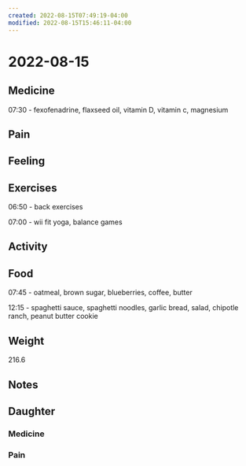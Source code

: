```yaml
---
created: 2022-08-15T07:49:19-04:00
modified: 2022-08-15T15:46:11-04:00
---
```


# 2022-08-15

## Medicine

07:30 - fexofenadrine, flaxseed oil, vitamin D, vitamin c, magnesium 

## Pain


## Feeling


## Exercises

06:50 - back exercises

07:00 - wii fit yoga, balance games


## Activity


## Food

07:45 - oatmeal, brown sugar, blueberries, coffee, butter 

12:15 - spaghetti sauce, spaghetti noodles, garlic bread, salad, chipotle ranch, peanut butter cookie 

## Weight

216.6

## Notes



## Daughter


### Medicine


### Pain
